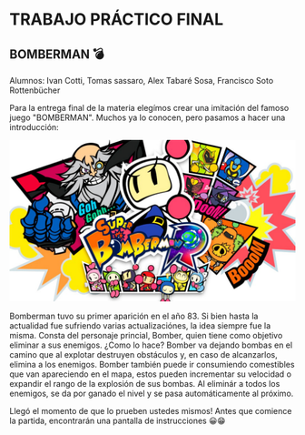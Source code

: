 # TRABAJO PRÁCTICO FINAL

## BOMBERMAN 💣

Alumnos:  Ivan Cotti, Tomas sassaro, Alex Tabaré Sosa, Francisco Soto Rottenbücher
    
    
Para la entrega final de la materia elegímos crear una imitación del famoso juego "BOMBERMAN". Muchos ya lo conocen, pero pasamos a hacer una introducción:

![mi fotoo](bombeerrrr.jpg)


   Bomberman tuvo su primer aparición en el año 83. Si bien hasta la actualidad fue sufriendo varias actualizaciónes, la idea siempre fue la misma. Consta del personaje princial, Bomber, quien tiene como objetivo eliminar a sus enemigos. ¿Como lo hace? Bomber va dejando bombas en el camino que al explotar destruyen obstáculos y, en caso de alcanzarlos, elimina a los enemigos. Bomber también puede ir consumiendo comestibles que van apareciendo en el mapa, estos pueden incrementar su velocidad o expandir el rango de la explosión de sus bombas. Al eliminár a todos los enemigos, se da por ganado el nivel y se pasa automáticamente al próximo.

Llegó el momento de que lo prueben ustedes mismos! Antes que comience la partida, encontrarán una pantalla de instrucciones 😀😁

